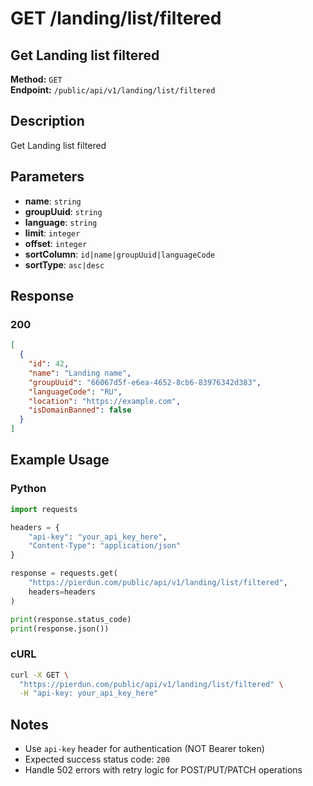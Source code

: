 # GET /landing/list/filtered

## Get Landing list filtered

**Method:** `GET`  
**Endpoint:** `/public/api/v1/landing/list/filtered`

## Description

Get Landing list filtered

## Parameters

- **name**: `string`
- **groupUuid**: `string`
- **language**: `string`
- **limit**: `integer`
- **offset**: `integer`
- **sortColumn**: `id|name|groupUuid|languageCode`
- **sortType**: `asc|desc`

## Response

### 200

```json
[
  {
    "id": 42,
    "name": "Landing name",
    "groupUuid": "66067d5f-e6ea-4652-8cb6-83976342d383",
    "languageCode": "RU",
    "location": "https://example.com",
    "isDomainBanned": false
  }
]
```

## Example Usage

### Python

```python
import requests

headers = {
    "api-key": "your_api_key_here",
    "Content-Type": "application/json"
}

response = requests.get(
    "https://pierdun.com/public/api/v1/landing/list/filtered",
    headers=headers
)

print(response.status_code)
print(response.json())
```

### cURL

```bash
curl -X GET \
  "https://pierdun.com/public/api/v1/landing/list/filtered" \
  -H "api-key: your_api_key_here"
```

## Notes

- Use `api-key` header for authentication (NOT Bearer token)
- Expected success status code: `200`
- Handle 502 errors with retry logic for POST/PUT/PATCH operations
